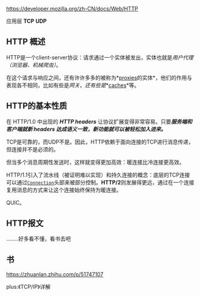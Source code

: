 https://developer.mozilla.org/zh-CN/docs/Web/HTTP

应用层 **TCP** **UDP** 

## HTTP 概述



HTTP是一个client-server协议：请求通过一个实体被发出，实体也就是*用户代理（浏览器、机械爬虫）*。

在这个请求与响应之间，还有许许多多的被称为*[proxies](https://developer.mozilla.org/zh-CN/docs/Glossary/Proxy)的实体*，他们的作用与表现各不相同，比如有些是*网关*，*还有些是**[caches](https://developer.mozilla.org/en-US/docs/Glossary/Cache)*等。



## HTTP的基本性质

在 HTTP/1.0 中出现的 ***HTTP headers*** 让协议扩展变得非常容易。只要***服务端和客户端就新 headers 达成语义一致，新功能就可以被轻松加入进来。***



TCP是可靠的，而UDP不是。因此，HTTP依赖于面向连接的TCP进行消息传递，但连接并不是必须的。

但当多个消息周期性发送时，这样就变得更加高效：暖连接比冷连接更高效。

HTTP/1.1引入了流水线（被证明难以实现）和持久连接的概念：底层的TCP连接可以通过[`Connection`](https://developer.mozilla.org/zh-CN/docs/Web/HTTP/Headers/Connection)头部来被部分控制。**HTTP/2**则发展得更远，通过在一个连接复用消息的方式来让这个连接始终保持为暖连接。 

QUIC。



## HTTP报文



........好多看不懂，看书去吧



## 书

https://zhuanlan.zhihu.com/p/51747107

plus:《TCP/IP》详解











